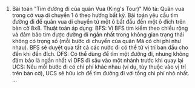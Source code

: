 1. Bài toán "Tìm đường đi của quân Vua (King's Tour)"
Mô tả: Quân vua trong cờ vua di chuyển 1 ô theo hướng bất kỳ. Bài toán yêu cầu tìm đường đi để quân vua di chuyển từ một ô bắt đầu đến một ô đích trên bàn cờ 8x8.
Thuật toán áp dụng:
BFS: Vì BFS tìm kiếm theo chiều rộng và đảm bảo tìm được đường đi ngắn nhất trong không gian trạng thái không có trọng số (mỗi bước di chuyển của quân Mã có chi phí như nhau). BFS sẽ duyệt qua tất cả các nước đi có thể từ vị trí ban đầu cho đến khi đến đích.
DFS: Có thể dùng để tìm một đường đi, nhưng không đảm bảo là ngắn nhất vì DFS đi sâu vào một nhánh trước khi quay lại
UCS: Nếu mỗi bước đi có chi phí khác nhau (ví dụ, tùy thuộc vào vị trí trên bàn cờ), UCS sẽ hữu ích để tìm đường đi với tổng chi phí nhỏ nhất.
...
